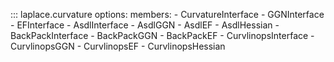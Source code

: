 ::: laplace.curvature
    options:
        members:
            - CurvatureInterface
            - GGNInterface
            - EFInterface
            - AsdlInterface
            - AsdlGGN
            - AsdlEF
            - AsdlHessian
            - BackPackInterface
            - BackPackGGN
            - BackPackEF
            - CurvlinopsInterface
            - CurvlinopsGGN
            - CurvlinopsEF
            - CurvlinopsHessian
